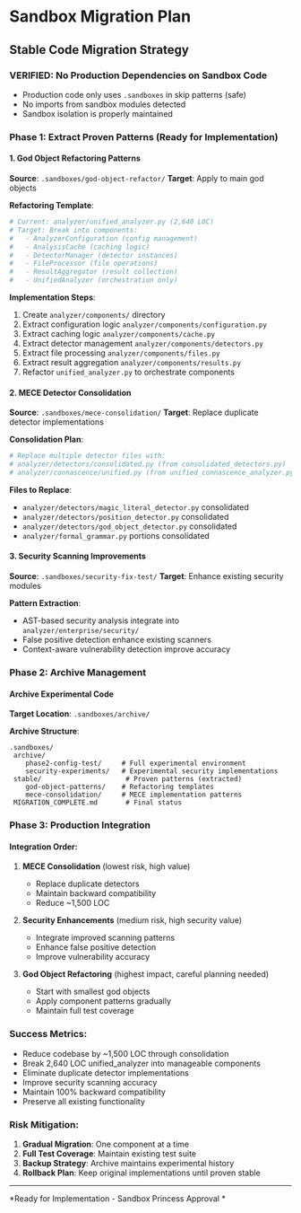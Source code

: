 # Sandbox Migration Plan
## Stable Code Migration Strategy

###  VERIFIED: No Production Dependencies on Sandbox Code
- Production code only uses `.sandboxes` in skip patterns (safe)
- No imports from sandbox modules detected
- Sandbox isolation is properly maintained

### Phase 1: Extract Proven Patterns (Ready for Implementation)

#### 1. God Object Refactoring Patterns
**Source**: `.sandboxes/god-object-refactor/`
**Target**: Apply to main god objects

**Refactoring Template**:
```python
# Current: analyzer/unified_analyzer.py (2,640 LOC)
# Target: Break into components:
#   - AnalyzerConfiguration (config management)
#   - AnalysisCache (caching logic)  
#   - DetectorManager (detector instances)
#   - FileProcessor (file operations)
#   - ResultAggregator (result collection)
#   - UnifiedAnalyzer (orchestration only)
```

**Implementation Steps**:
1. Create `analyzer/components/` directory
2. Extract configuration logic  `analyzer/components/configuration.py`
3. Extract caching logic  `analyzer/components/cache.py`
4. Extract detector management  `analyzer/components/detectors.py`
5. Extract file processing  `analyzer/components/files.py`
6. Extract result aggregation  `analyzer/components/results.py`
7. Refactor `unified_analyzer.py` to orchestrate components

#### 2. MECE Detector Consolidation
**Source**: `.sandboxes/mece-consolidation/`
**Target**: Replace duplicate detector implementations

**Consolidation Plan**:
```python
# Replace multiple detector files with:
# analyzer/detectors/consolidated.py (from consolidated_detectors.py)
# analyzer/connascence/unified.py (from unified_connascence_analyzer.py)
```

**Files to Replace**:
- `analyzer/detectors/magic_literal_detector.py`  consolidated
- `analyzer/detectors/position_detector.py`  consolidated  
- `analyzer/detectors/god_object_detector.py`  consolidated
- `analyzer/formal_grammar.py` portions  consolidated

#### 3. Security Scanning Improvements
**Source**: `.sandboxes/security-fix-test/`
**Target**: Enhance existing security modules

**Pattern Extraction**:
- AST-based security analysis  integrate into `analyzer/enterprise/security/`
- False positive detection  enhance existing scanners
- Context-aware vulnerability detection  improve accuracy

### Phase 2: Archive Management

#### Archive Experimental Code
**Target Location**: `.sandboxes/archive/`

**Archive Structure**:
```
.sandboxes/
 archive/
    phase2-config-test/     # Full experimental environment
    security-experiments/   # Experimental security implementations
 stable/                     # Proven patterns (extracted)
    god-object-patterns/    # Refactoring templates
    mece-consolidation/     # MECE implementation patterns
 MIGRATION_COMPLETE.md       # Final status
```

### Phase 3: Production Integration

#### Integration Order:
1. **MECE Consolidation** (lowest risk, high value)
   - Replace duplicate detectors
   - Maintain backward compatibility
   - Reduce ~1,500 LOC

2. **Security Enhancements** (medium risk, high security value)
   - Integrate improved scanning patterns
   - Enhance false positive detection
   - Improve vulnerability accuracy

3. **God Object Refactoring** (highest impact, careful planning needed)
   - Start with smallest god objects
   - Apply component patterns gradually
   - Maintain full test coverage

### Success Metrics:
-  Reduce codebase by ~1,500 LOC through consolidation
-  Break 2,640 LOC unified_analyzer into manageable components
-  Eliminate duplicate detector implementations
-  Improve security scanning accuracy
-  Maintain 100% backward compatibility
-  Preserve all existing functionality

### Risk Mitigation:
1. **Gradual Migration**: One component at a time
2. **Full Test Coverage**: Maintain existing test suite
3. **Backup Strategy**: Archive maintains experimental history
4. **Rollback Plan**: Keep original implementations until proven stable

---
*Ready for Implementation - Sandbox Princess Approval *